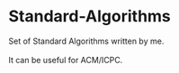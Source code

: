 # Standard-Algorithms
Set of Standard Algorithms written by me.<br><br>
It can be useful for ACM/ICPC.
